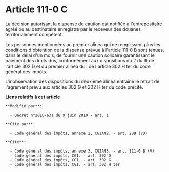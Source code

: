 # Article 111-0 C

La décision autorisant la dispense de caution est notifiée à l'entrepositaire agréé ou au destinataire enregistré par le
receveur des douanes territorialement compétent. 

Les personnes mentionnées au premier alinéa qui ne remplissent plus les conditions d'obtention de la dispense prévue à
l'article 111-0 B sont tenues, dans le délai d'un mois, de fournir une caution solidaire garantissant le paiement des droits
dus, conformément aux dispositions du 2 du III de l'article 302 D et du premier alinéa du I de l'article 302 H ter du code
général des impôts.

L'inobservation des dispositions du deuxième alinéa entraîne le retrait de l'agrément prévu aux articles 302 G et 302 H ter
du code précité.

**Liens relatifs à cet article**

	**Modifié par**:

	  - Décret n°2010-631 du 9 juin 2010 - art. 1

	**Cité par**:

	  - Code général des impôts, annexe 2, CGIAN2. - art. 289 (VD)

	**Cite**:

	  - Code général des impôts, annexe 3, CGIAN3. - art. 111-0 B (V)
	  - Code général des impôts, CGI. - art. 302 D
	  - Code général des impôts, CGI. - art. 302 G
	  - Code général des impôts, CGI. - art. 302 H ter
